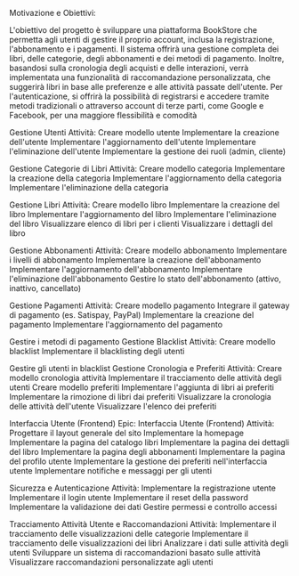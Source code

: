 Motivazione e Obiettivi:

L'obiettivo del progetto è sviluppare una piattaforma BookStore che permetta agli utenti di gestire il proprio account, inclusa la registrazione, l'abbonamento e i pagamenti. Il sistema offrirà una gestione completa dei libri, delle categorie, degli abbonamenti e dei metodi di pagamento. Inoltre, basandosi sulla cronologia degli acquisti e delle interazioni, verrà implementata una funzionalità di raccomandazione personalizzata, che suggerirà libri in base alle preferenze e alle attività passate dell'utente. Per l'autenticazione, si offrirà la possibilità di registrarsi e accedere tramite metodi tradizionali o attraverso account di terze parti, come Google e Facebook, per una maggiore flessibilità e comodità

Gestione Utenti Attività: Creare modello utente Implementare la creazione dell'utente Implementare l'aggiornamento dell'utente Implementare l'eliminazione dell'utente Implementare la gestione dei ruoli (admin, cliente)

Gestione Categorie di Libri Attività: Creare modello categoria Implementare la creazione della categoria Implementare l'aggiornamento della categoria Implementare l'eliminazione della categoria

Gestione Libri Attività: Creare modello libro Implementare la creazione del libro Implementare l'aggiornamento del libro Implementare l'eliminazione del libro Visualizzare elenco di libri per i clienti Visualizzare i dettagli del libro

Gestione Abbonamenti Attività: Creare modello abbonamento Implementare i livelli di abbonamento Implementare la creazione dell'abbonamento Implementare l'aggiornamento dell'abbonamento Implementare l'eliminazione dell'abbonamento Gestire lo stato dell'abbonamento (attivo, inattivo, cancellato)

Gestione Pagamenti Attività: Creare modello pagamento Integrare il gateway di pagamento (es. Satispay, PayPal) Implementare la creazione del pagamento Implementare l'aggiornamento del pagamento

Gestire i metodi di pagamento Gestione Blacklist Attività: Creare modello blacklist Implementare il blacklisting degli utenti

Gestire gli utenti in blacklist Gestione Cronologia e Preferiti Attività: Creare modello cronologia attività Implementare il tracciamento delle attività degli utenti Creare modello preferiti Implementare l'aggiunta di libri ai preferiti Implementare la rimozione di libri dai preferiti Visualizzare la cronologia delle attività dell'utente Visualizzare l'elenco dei preferiti

Interfaccia Utente (Frontend) Epic: Interfaccia Utente (Frontend) Attività: Progettare il layout generale del sito Implementare la homepage Implementare la pagina del catalogo libri Implementare la pagina dei dettagli del libro Implementare la pagina degli abbonamenti Implementare la pagina del profilo utente Implementare la gestione dei preferiti nell'interfaccia utente Implementare notifiche e messaggi per gli utenti

Sicurezza e Autenticazione Attività: Implementare la registrazione utente Implementare il login utente Implementare il reset della password Implementare la validazione dei dati Gestire permessi e controllo accessi

Tracciamento Attività Utente e Raccomandazioni Attività: Implementare il tracciamento delle visualizzazioni delle categorie Implementare il tracciamento delle visualizzazioni dei libri Analizzare i dati sulle attività degli utenti Sviluppare un sistema di raccomandazioni basato sulle attività Visualizzare raccomandazioni personalizzate agli utenti
